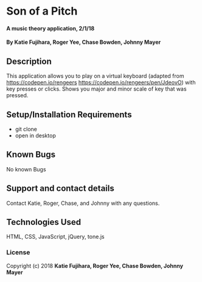# Son of a Pitch

#### A music theory application, 2/1/18

#### By Katie Fujihara, Roger Yee, Chase Bowden, Johnny Mayer

## Description

This application allows you to play on a virtual keyboard (adapted from https://codepen.io/rengeers
https://codepen.io/rengeers/pen/JdeovO) with key presses or clicks. Shows you major and minor scale of key that was pressed.

## Setup/Installation Requirements

* git clone
* open in desktop


## Known Bugs

No known Bugs

## Support and contact details

Contact Katie, Roger, Chase, and Johnny with any questions.

## Technologies Used

HTML, CSS, JavaScript, jQuery, tone.js

### License


Copyright (c) 2018 **Katie Fujihara, Roger Yee, Chase Bowden, Johnny Mayer**
